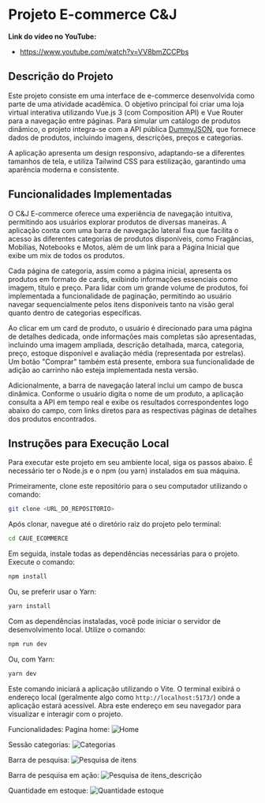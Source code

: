 # Projeto E-commerce C&J


**Link do vídeo no YouTube:**
*   https://www.youtube.com/watch?v=VV8bmZCCPbs
## Descrição do Projeto

Este projeto consiste em uma interface de e-commerce desenvolvida como parte de uma atividade acadêmica. O objetivo principal foi criar uma loja virtual interativa utilizando Vue.js 3 (com Composition API) e Vue Router para a navegação entre páginas. Para simular um catálogo de produtos dinâmico, o projeto integra-se com a API pública [DummyJSON](https://dummyjson.com/), que fornece dados de produtos, incluindo imagens, descrições, preços e categorias.

A aplicação apresenta um design responsivo, adaptando-se a diferentes tamanhos de tela, e utiliza Tailwind CSS para estilização, garantindo uma aparência moderna e consistente.

## Funcionalidades Implementadas

O C&J E-commerce oferece uma experiência de navegação intuitiva, permitindo aos usuários explorar produtos de diversas maneiras. A aplicação conta com uma barra de navegação lateral fixa que facilita o acesso às diferentes categorias de produtos disponíveis, como Fragâncias, Mobílias, Notebooks e Motos, além de um link para a Página Inicial que exibe um mix de todos os produtos.

Cada página de categoria, assim como a página inicial, apresenta os produtos em formato de cards, exibindo informações essenciais como imagem, título e preço. Para lidar com um grande volume de produtos, foi implementada a funcionalidade de paginação, permitindo ao usuário navegar sequencialmente pelos itens disponíveis tanto na visão geral quanto dentro de categorias específicas.

Ao clicar em um card de produto, o usuário é direcionado para uma página de detalhes dedicada, onde informações mais completas são apresentadas, incluindo uma imagem ampliada, descrição detalhada, marca, categoria, preço, estoque disponível e avaliação média (representada por estrelas). Um botão "Comprar" também está presente, embora sua funcionalidade de adição ao carrinho não esteja implementada nesta versão.

Adicionalmente, a barra de navegação lateral inclui um campo de busca dinâmica. Conforme o usuário digita o nome de um produto, a aplicação consulta a API em tempo real e exibe os resultados correspondentes logo abaixo do campo, com links diretos para as respectivas páginas de detalhes dos produtos encontrados.



## Instruções para Execução Local

Para executar este projeto em seu ambiente local, siga os passos abaixo. É necessário ter o Node.js e o npm (ou yarn) instalados em sua máquina.

Primeiramente, clone este repositório para o seu computador utilizando o comando:
```bash
git clone <URL_DO_REPOSITORIO>
```

Após clonar, navegue até o diretório raiz do projeto pelo terminal:
```bash
cd CAUE_ECOMMERCE
```

Em seguida, instale todas as dependências necessárias para o projeto. Execute o comando:
```bash
npm install
```
Ou, se preferir usar o Yarn:
```bash
yarn install
```

Com as dependências instaladas, você pode iniciar o servidor de desenvolvimento local. Utilize o comando:
```bash
npm run dev
```
Ou, com Yarn:
```bash
yarn dev
```

Este comando iniciará a aplicação utilizando o Vite. O terminal exibirá o endereço local (geralmente algo como `http://localhost:5173/`) onde a aplicação estará acessível. Abra este endereço em seu navegador para visualizar e interagir com o projeto.


Funcionalidades:
Pagina home:
![Home](https://github.com/user-attachments/assets/bfbdad6e-0f3c-4218-82ac-7610e3431f2a)

Sessão categorias:
![Categorias](https://github.com/user-attachments/assets/6761b04d-79d1-4fb8-8d51-234ac9a35749)

Barra de pesquisa:
![Pesquisa de itens](https://github.com/user-attachments/assets/f76c4e39-e108-443c-896d-38c571d8e5aa)

Barra de pesquisa em ação:
![Pesquisa de itens_descrição](https://github.com/user-attachments/assets/1ec7a077-dbc9-45c7-be86-708f3d760daa)

Quantidade em estoque:
![Quantidade estoque](https://github.com/user-attachments/assets/02d7b80c-2d4f-4fe1-a842-4723ef5e4f66)






